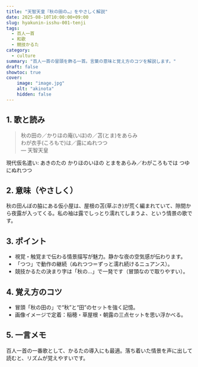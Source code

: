 ```yaml
---
title: "天智天皇『秋の田の…』をやさしく解説"
date: 2025-08-10T10:00:00+09:00
slug: hyakunin-isshu-001-tenji
tags:
  - 百人一首
  - 和歌
  - 競技かるた
category:
  - culture
summary: "百人一首の冒頭を飾る一首。言葉の意味と覚え方のコツを解説します。"
draft: false
showtoc: true
cover:
    image: "image.jpg"
    alt: "akinota"
    hidden: false
---
```


## 1. 歌と読み

> 秋の田の／かりほの庵(いほ)の／苫(とま)をあらみ  
> わが衣手(ころもで)は／露にぬれつつ  
— 天智天皇

現代仮名遣い: あきのたの かりほのいほの とまをあらみ／わがころもでは つゆにぬれつつ

## 2. 意味（やさしく）
秋の田んぼの脇にある仮小屋は、屋根の苫(草ぶき)が荒く編まれていて、隙間から夜露が入ってくる。私の袖は露でしっとり濡れてしまうよ、という情景の歌です。

## 3. ポイント
- 視覚・触覚まで伝わる情景描写が魅力。静かな夜の空気感が伝わります。
- 「つつ」で動作の継続（ぬれつつ＝ずっと濡れ続けるニュアンス）。
- 競技かるたの決まり字は「秋の…」で一発です（冒頭なので取りやすい）。

## 4. 覚え方のコツ
- 冒頭「秋の田の」で“秋”と“田”のセットを強く記憶。
- 画像イメージで定着：稲穂・草屋根・朝露の三点セットを思い浮かべる。

## 5. 一言メモ
百人一首の一番歌として、かるたの導入にも最適。落ち着いた情景を声に出して読むと、リズムが覚えやすいです。

